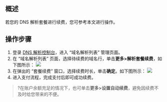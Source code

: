 ## 概述
若您的 DNS 解析套餐进行续费，您可参考本文进行操作。

## 操作步骤

1. 登录 [DNS 解析控制台](https://console.cloud.tencent.com/cns)，进入 “域名解析列表” 管理页面。
2. 在 “域名解析列表” 页面，选择待续费的域名行，单击**更多>解析套餐续费**，如下图所示：
![](https://main.qcloudimg.com/raw/644e7bae91a74585809d55d78123d042.png)
3. 在弹出的 “套餐续费” 窗口，选择续费时长，单击**确定**。如下图所示：
![](https://main.qcloudimg.com/raw/872d687d456dd88791b912e0094384ac.png)
4. 进入支付流程，完成支付后即可成功续费。

>?在账户余额充足的情况下，也可单击**更多>设置自动续费**，避免因续费不及时给您带来的不便。  

